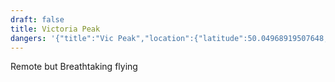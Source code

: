 ```yaml
---
draft: false
title: Victoria Peak
dangers: '{"title":"Vic Peak","location":{"latitude":50.04968919507648,"longitude":-126.10201698746607,"elevation":1878.343426866191},"view":{"latitude":49.983925769090554,"longitude":-126.06504486613322,"height":10391.848999127726,"heading":312.11460932538205,"pitch":-47.5223473485899,"roll":0.033494721082352366}}'
---
```

Remote but Breathtaking flying